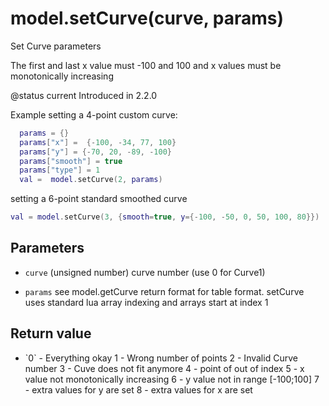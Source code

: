 # model.setCurve(curve, params)



Set Curve parameters

The first and last x value must -100 and 100 and x values must be monotonically increasing

@status current Introduced in 2.2.0

Example setting a 4-point custom curve:
```lua
  params = {}
  params["x"] =  {-100, -34, 77, 100}
  params["y"] = {-70, 20, -89, -100}
  params["smooth"] = true
  params["type"] = 1
  val =  model.setCurve(2, params)
 ```
setting a 6-point standard smoothed curve
 ```lua
 val = model.setCurve(3, {smooth=true, y={-100, -50, 0, 50, 100, 80}})
 ```



## Parameters

* `curve` (unsigned number) curve number (use 0 for Curve1)

* `params` see model.getCurve return format for table format. setCurve uses standard
 lua array indexing and arrays start at index 1



## Return value

* \`0\` - Everything okay
        1 - Wrong number of points
        2 - Invalid Curve number
        3 - Cuve does not fit anymore
        4 - point of out of index
        5 - x value not monotonically increasing
        6 - y value not in range [-100;100]
        7 - extra values for y are set
        8 - extra values for x are set




